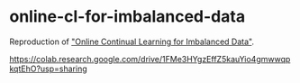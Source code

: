 # online-cl-for-imbalanced-data
Reproduction of ["Online Continual Learning for Imbalanced Data"](http://proceedings.mlr.press/v119/chrysakis20a.html).

https://colab.research.google.com/drive/1FMe3HYgzEffZ5kauYio4gmwwqpkqtEhO?usp=sharing
